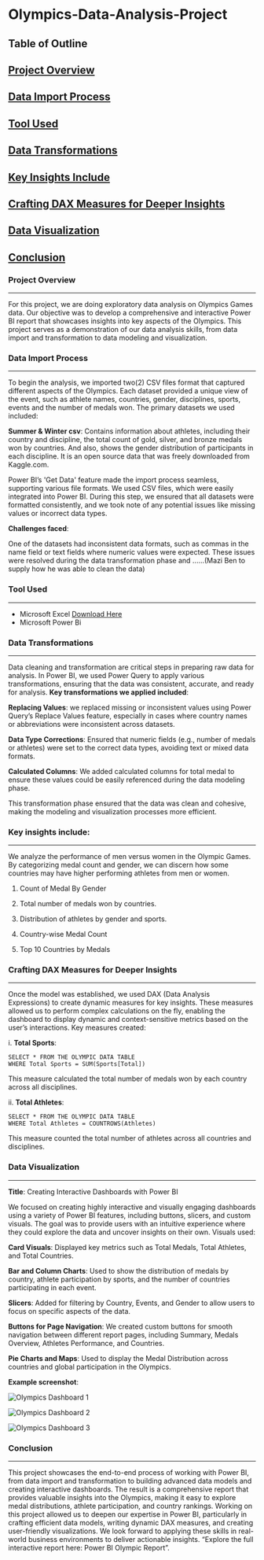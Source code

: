 # Olympics-Data-Analysis-Project

## Table of Outline
## [Project Overview](#project-overview)
## [Data Import Process](#data-import-process)
## [Tool Used](#tool-used)
## [Data Transformations](#data-transformations)
## [Key Insights Include](#key-insights-include)
## [Crafting DAX Measures for Deeper Insights](#crafting-dax-measures-for-deeper-insights)
## [Data Visualization](#data-visualization)
## [Conclusion](#conclusion)

### Project Overview
---
For this project, we are doing exploratory data analysis on Olympics Games data. Our objective was to develop a comprehensive and interactive Power BI report that showcases insights into key aspects of the Olympics. This project serves as a demonstration of our data analysis skills, from data import and transformation to data modeling and visualization.

### Data Import Process
---
To begin the analysis, we imported two(2) CSV files format that captured different aspects of the Olympics. Each dataset provided a unique view of the event, such as athlete names, countries, gender, disciplines, sports, events and the number of medals won. The primary datasets we used included:

**Summer & Winter csv**: Contains information about athletes, including their country and discipline, the total count of gold, silver, and bronze medals won by countries. And also, shows the gender distribution of participants in each discipline. It is an open source data that was freely downloaded from Kaggle.com.

Power BI’s 'Get Data' feature made the import process seamless, supporting various file formats. We used CSV files, which were easily integrated into Power BI. During this step, we ensured that all datasets were formatted consistently, and we took note of any potential issues like missing values or incorrect data types.

**Challenges faced**: 

One of the datasets had inconsistent data formats, such as commas in the name field or text fields where numeric values were expected. These issues were resolved during the data transformation phase and ......(Mazi Ben to supply how he was able to clean the data)

### Tool Used
---
- Microsoft Excel [Download Here](https://www.microsoft.com)
- Microsoft Power Bi
  
### Data Transformations 
---
Data cleaning and transformation are critical steps in preparing raw data for analysis. In Power BI, we used Power Query to apply various transformations, ensuring that the data was consistent, accurate, and ready for analysis.
**Key transformations we applied included**:

**Replacing Values**:  we replaced missing or inconsistent values using Power Query’s Replace Values feature, especially in cases where country names or abbreviations were inconsistent across datasets.

**Data Type Corrections**: Ensured that numeric fields (e.g., number of medals or athletes) were set to the correct data types, avoiding text or mixed data formats.

**Calculated Columns**: We added calculated columns for total medal to ensure these values could be easily referenced during the data modeling phase.

This transformation phase ensured that the data was clean and cohesive, making the modeling and visualization processes more efficient.

### Key insights include: 
---
We analyze the performance of men versus women in the Olympic Games. By categorizing medal count and gender, we can discern how some countries may have higher performing athletes from men or women.

1. Count of Medal By Gender 

2. Total number of medals won by countries.

3. Distribution of athletes by gender and sports.

4. Country-wise Medal Count

5. Top 10 Countries by Medals

### Crafting DAX Measures for Deeper Insights
---
Once the model was established, we used DAX (Data Analysis Expressions) to create dynamic measures for key insights. These measures allowed us to perform complex calculations on the fly, enabling the dashboard to display dynamic and context-sensitive metrics based on the user’s interactions.
Key measures created:

i. **Total Sports**:

``` CALCULATED MEASURE
SELECT * FROM THE OLYMPIC DATA TABLE
WHERE Total Sports = SUM(Sports[Total])
```

This measure calculated the total number of medals won by each 
country across all disciplines.

ii. **Total Athletes**:

``` CALCULATED MEASURE
SELECT * FROM THE OLYMPIC DATA TABLE
WHERE Total Athletes = COUNTROWS(Athletes)
```

This measure counted the total number of athletes across all countries 
and disciplines.

### Data Visualization
---
**Title**: Creating Interactive Dashboards with Power BI

We focused on creating highly interactive and visually engaging dashboards using a variety of Power BI features, including buttons, slicers, and custom visuals. The goal was to provide users with an intuitive experience where they could explore the data and uncover insights on their own.
Visuals used:

**Card Visuals**: Displayed key metrics such as Total Medals, Total Athletes, and Total Countries.

**Bar and Column Charts**: Used to show the distribution of medals by country, athlete participation by sports, and the number of countries participating in each event.

**Slicers**: Added for filtering by Country, Events, and Gender to allow users to focus on specific aspects of the data.

**Buttons for Page Navigation**: We created custom buttons for smooth navigation between different report pages, including Summary, Medals Overview, Athletes Performance, and Countries.

**Pie Charts and Maps**: Used to display the Medal Distribution across countries and global participation in the Olympics.

**Example screenshot**:

![Olympics Dashboard 1](https://github.com/user-attachments/assets/c30b8dbb-247f-40e6-a10e-1206bb3fb3e3)

![Olympics Dashboard 2](https://github.com/user-attachments/assets/f7965d33-f966-4dae-b34b-e10b0750b5d4)

![Olympics Dashboard 3](https://github.com/user-attachments/assets/b4f15ecf-72a2-4133-8e7e-c0f7be24a925)

### Conclusion
---
This project showcases the end-to-end process of working with Power BI, from data import and transformation to building advanced data models and creating interactive dashboards. The result is a comprehensive report that provides valuable insights into the Olympics, making it easy to explore medal distributions, athlete participation, and country rankings.
Working on this project allowed us to deepen our expertise in Power BI, particularly in crafting efficient data models, writing dynamic DAX measures, and creating user-friendly visualizations. We look forward to applying these skills in real-world business environments to deliver actionable insights.
“Explore the full interactive report here: Power BI Olympic Report”.
